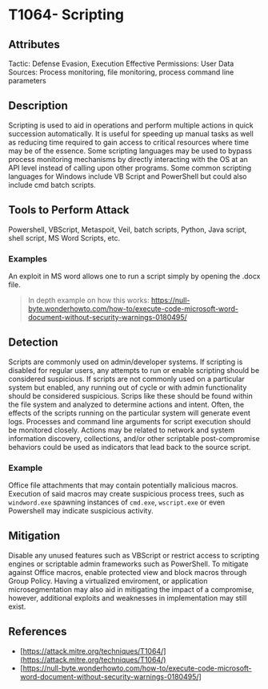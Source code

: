 # T1064- Scripting

## Attributes
Tactic: Defense Evasion, Execution
Effective Permissions: User
Data Sources: Process monitoring, file monitoring, process command line parameters

## Description

Scripting is used to aid in operations and perform multiple actions in quick succession automatically. It is useful for speeding up manual tasks as well as reducing time required to gain access to critical resources where time may be of the essence. Some scripting languages may be used to bypass process monitoring mechanisms by directly interacting with the OS at an API level instead of calling upon other programs. Some common scripting languages for Windows include VB Script and PowerShell but could also include cmd batch scripts.

## Tools to Perform Attack

Powershell, VBScript, Metaspoit, Veil, batch scripts, Python, Java script, shell script, MS Word Scripts, etc.

### Examples
An exploit in MS word allows one to run a script simply by opening the .docx file.
>In depth example on how this works:
https://null-byte.wonderhowto.com/how-to/execute-code-microsoft-word-document-without-security-warnings-0180495/

## Detection
Scripts are commonly used on admin/developer systems. If scripting is disabled for regular users, any attempts to run or enable scripting should be considered suspicious. If scripts are not commonly used on a particular system but enabled, any running out of cycle or with admin functionality should be considered suspicious. Scrips like these should be found within the file system and analyzed to determine actions and intent. 
Often, the effects of the scripts running on the particular system will generate event logs. Processes and command line arguments for script execution should be monitored closely. Actions may be related to network and system information discovery, collections, and/or other scriptable post-compromise behaviors could be used as indicators that lead back to the source script.
### Example
Office file attachments that may contain potentially malicious macros. Execution of said macros may create suspicious process trees, such as `windword.exe` spawning instances of `cmd.exe`, `wscript.exe` or even Powershell may indicate suspicious activity.

## Mitigation
Disable any unused features such as VBScript or restrict access to scripting engines or scriptable admin frameworks such as PowerShell.
To mitigate against Office macros, enable protected view and block macros through Group Policy. Having a virtualized enviroment, or application microsegmentation may also aid in mitigating the impact of a compromise, however, additional exploits and weaknesses in implementation may still exist.

## References

  - [https://attack.mitre.org/techniques/T1064/](https://attack.mitre.org/techniques/T1064/)
  - [https://null-byte.wonderhowto.com/how-to/execute-code-microsoft-word-document-without-security-warnings-0180495/]
